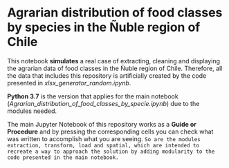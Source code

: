 # Agrarian distribution of food classes by species in the Ñuble region of Chile

This notebook **simulates** a real case of extracting, cleaning and displaying the agrarian data of food classes in the Ñuble region of Chile. Therefore, all the data that includes this repository is artificially created by the code presented in *xlsx_generator_random.ipynb*.

**Python 3.7** is the version that applies for the main notebook (*Agrarian_distribution_of_food_classes_by_specie.ipynb*) due to the modules needed.

The main Jupyter Notebook of this repository works as a **Guide or Procedure** and by pressing the corresponding cells you can check what was written to accomplish what you are seeing. `So are the modules extraction, transform, load and spatial, which are intended to recreate a way to approach the solution by adding modularity to the code presented in the main notebook.`
